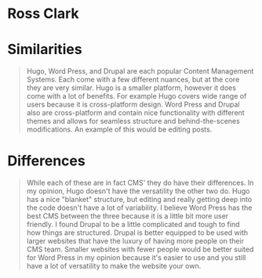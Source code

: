 # Ross Clark

# Similarities

> Hugo, Word Press, and Drupal are each popular Content Management Systems. Each come with a few different nuances, but at the core they are very similar. Hugo is a smaller platform, however it does come with a lot of benefits. For example Hugo covers wide range of users because it is cross-platform design. Word Press and Drupal also are cross-platform and contain nice functionality with different themes and allows for seamless structure and behind-the-scenes modifications. An example of this would be editing posts.

# Differences

> While each of these are in fact CMS' they do have their differences. In my opinion, Hugo doesn't have the versatility the other two do. Hugo has a nice "blanket" structure, but editing and really getting deep into the code doesn't have a lot of variability. I believe Word Press has the best CMS between the three because it is a little bit more user friendly. I found Drupal to be a little complicated and tough to find how things are structured. Drupal is better equipped to be used with larger websites that have the luxury of having more people on their CMS team. Smaller websites with fewer people would be better suited for Word Press in my opinion because it's easier to use and you still have a lot of versatility to make the website your own.
